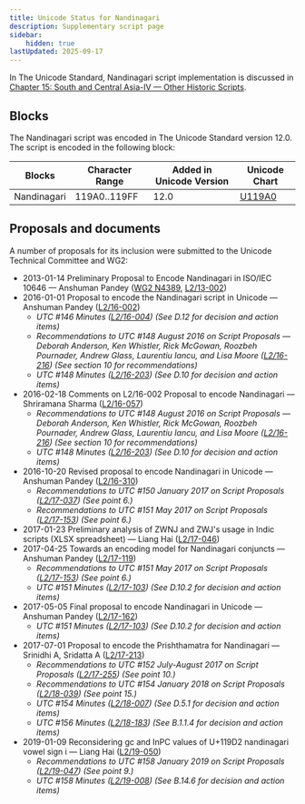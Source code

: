 ```yaml
---
title: Unicode Status for Nandinagari
description: Supplementary script page
sidebar:
    hidden: true
lastUpdated: 2025-09-17
---
```


In The Unicode Standard, Nandinagari script implementation is discussed in [Chapter 15: South and Central Asia-IV — Other Historic Scripts](https://www.unicode.org/versions/latest/core-spec/chapter-15/#G106413).

## Blocks

The Nandinagari script was encoded in The Unicode Standard version 12.0. The script is encoded in the following block:

| Blocks | Character Range | Added in Unicode Version | Unicode Chart |
| ------ | --------------- | ------------------------ | ------------- |
| Nandinagari  | 119A0..119FF | 12.0 | [U119A0](http://www.unicode.org/charts/PDF/U119A0.pdf) |

## Proposals and documents

A number of proposals for its inclusion were submitted to the Unicode Technical Committee and WG2:
- 2013-01-14 Preliminary Proposal to Encode Nandinagari in ISO/IEC 10646 — Anshuman Pandey ([WG2 N4389](https://www.unicode.org/wg2/docs/n4389.pdf), [L2/13-002](http://www.unicode.org/cgi-bin/GetMatchingDocs.pl?L2/13-002))
- 2016-01-01 Proposal to encode the Nandinagari script in Unicode — Anshuman Pandey ([L2/16-002](http://www.unicode.org/cgi-bin/GetMatchingDocs.pl?L2/16-002))
  - _UTC #146 Minutes ([L2/16-004](http://www.unicode.org/cgi-bin/GetMatchingDocs.pl?L2/16-004)) (See D.12 for decision and action items)_
  - _Recommendations to UTC #148 August 2016 on Script Proposals — Deborah Anderson, Ken Whistler, Rick McGowan, Roozbeh Pournader, Andrew Glass, Laurentiu Iancu, and Lisa Moore ([L2/16-216](http://www.unicode.org/cgi-bin/GetMatchingDocs.pl?L2/16-216)) (See section 10 for recommendations)_
  - _UTC #148 Minutes ([L2/16-203](http://www.unicode.org/cgi-bin/GetMatchingDocs.pl?L2/16-203)) (See D.10 for decision and action items)_
- 2016-02-18 Comments on L2/16-002 Proposal to encode Nandinagari — Shriramana Sharma ([L2/16-057](http://www.unicode.org/cgi-bin/GetMatchingDocs.pl?L2/16-057))
  - _Recommendations to UTC #148 August 2016 on Script Proposals — Deborah Anderson, Ken Whistler, Rick McGowan, Roozbeh Pournader, Andrew Glass, Laurentiu Iancu, and Lisa Moore ([L2/16-216](http://www.unicode.org/cgi-bin/GetMatchingDocs.pl?L2/16-216)) (See section 10 for recommendations)_
  - _UTC #148 Minutes ([L2/16-203](http://www.unicode.org/cgi-bin/GetMatchingDocs.pl?L2/16-203)) (See D.10 for decision and action items)_
- 2016-10-20 Revised proposal to encode Nandinagari in Unicode — Anshuman Pandey ([L2/16-310](http://www.unicode.org/cgi-bin/GetMatchingDocs.pl?L2/16-310))
  - _Recommendations to UTC #150 January 2017 on Script Proposals ([L2/17-037](http://www.unicode.org/L2/L2017/17037-script-ad-hoc.pdf)) (See point 6.)_
  - _Recommendations to UTC #151 May 2017 on Script Proposals ([L2/17-153](http://www.unicode.org/cgi-bin/GetMatchingDocs.pl?L2/17-153)) (See point 6.)_
- 2017-01-23 Preliminary analysis of ZWNJ and ZWJ's usage in Indic scripts (XLSX spreadsheet) — Liang Hai ([L2/17-046](http://www.unicode.org/cgi-bin/GetMatchingDocs.pl?L2/17-046))
- 2017-04-25 Towards an encoding model for Nandinagari conjuncts — Anshuman Pandey ([L2/17-119](http://www.unicode.org/cgi-bin/GetMatchingDocs.pl?L2/17-119))
  - _Recommendations to UTC #151 May 2017 on Script Proposals ([L2/17-153](http://www.unicode.org/cgi-bin/GetMatchingDocs.pl?L2/17-153)) (See point 6.)_
  - _UTC #151 Minutes ([L2/17-103](http://www.unicode.org/L2/L2017/17103.htm)) (See D.10.2 for decision and action items)_
- 2017-05-05 Final proposal to encode Nandinagari in Unicode — Anshuman Pandey ([L2/17-162](http://www.unicode.org/cgi-bin/GetMatchingDocs.pl?L2/17-162))
  - _UTC #151 Minutes ([L2/17-103](http://www.unicode.org/L2/L2017/17103.htm)) (See D.10.2 for decision and action items)_
- 2017-07-01 Proposal to encode the Prishthamatra for Nandinagari — Srinidhi A, Sridatta A ([L2/17-213](http://www.unicode.org/cgi-bin/GetMatchingDocs.pl?L2/17-213))
  - _Recommendations to UTC #152 July-August 2017 on Script Proposals ([L2/17-255](http://www.unicode.org/cgi-bin/GetMatchingDocs.pl?L2/17-255)) (See point 10.)_
  - _Recommendations to UTC #154 January 2018 on Script Proposals ([L2/18-039](http://www.unicode.org/L2/L2018/18039-script-adhoc-rec.pdf)) (See point 15.)_
  - _UTC #154 Minutes ([L2/18-007](http://www.unicode.org/L2/L2018/18007.htm)) (See D.5.1 for decision and action items)_
  - _UTC #156 Minutes ([L2/18-183](http://www.unicode.org/L2/L2018/18183.htm)) (See B.1.1.4 for decision and action items)_
- 2019-01-09 Reconsidering gc and InPC values of U+119D2 nandinagari vowel sign i — Liang Hai ([L2/19-050](http://www.unicode.org/cgi-bin/GetMatchingDocs.pl?L2/19-050))
  - _Recommendations to UTC #158 January 2019 on Script Proposals ([L2/19-047](https://www.unicode.org/L2/L2019/19047-script-adhoc-recs.pdf)) (See point 9.)_
  - _UTC #158 Minutes ([L2/19-008](https://www.unicode.org/L2/L2019/19008.htm)) (See B.14.6 for decision and action items)_
